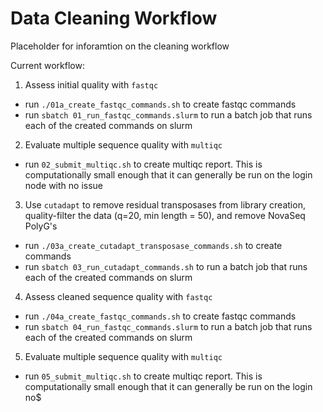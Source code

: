 # Data Cleaning Workflow
Placeholder for inforamtion on the cleaning workflow

Current workflow:
 1. Assess initial quality with `fastqc`
  - run `./01a_create_fastqc_commands.sh` to create fastqc commands
  - run `sbatch 01_run_fastqc_commands.slurm` to run a batch job that runs each of the created commands on slurm
 2. Evaluate multiple sequence quality with `multiqc`
  - run	`02_submit_multiqc.sh` to create multiqc report. This is computationally small enough that it can generally be run on the login node with no issue 
 3. Use `cutadapt` to remove residual transposases from library creation, quality-filter the data (q=20, min length = 50), and remove NovaSeq PolyG's
  - run	`./03a_create_cutadapt_transposase_commands.sh` to create commands
  - run	`sbatch 03_run_cutadapt_commands.sh` to run a batch job that runs each of the created commands on slurm
 4. Assess cleaned sequence quality with `fastqc`
  - run `./04a_create_fastqc_commands.sh` to create fastqc commands
  - run `sbatch 04_run_fastqc_commands.slurm` to run a batch job that runs each of the created commands on slurm
 5. Evaluate multiple sequence quality with `multiqc`
  - run `05_submit_multiqc.sh` to create multiqc report. This is computationally small enough that it can generally be run on the login no$

